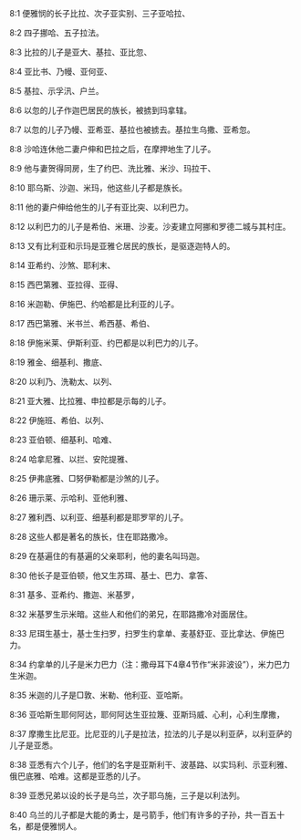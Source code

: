 <a id="1"></a>8:1  便雅悯的长子比拉、次子亚实别、三子亚哈拉、  

<a id="2"></a>8:2  四子挪哈、五子拉法。  

<a id="3"></a>8:3  比拉的儿子是亚大、基拉、亚比忽、  

<a id="4"></a>8:4  亚比书、乃幔、亚何亚、  

<a id="5"></a>8:5  基拉、示孚汛、户兰。  

<a id="6"></a>8:6  以忽的儿子作迦巴居民的族长，被掳到玛拿辖。  

<a id="7"></a>8:7  以忽的儿子乃幔、亚希亚、基拉也被掳去。基拉生乌撒、亚希忽。  

<a id="8"></a>8:8  沙哈连休他二妻户伸和巴拉之后，在摩押地生了儿子。  

<a id="9"></a>8:9  他与妻贺得同房，生了约巴、洗比雅、米沙、玛拉干、  

<a id="10"></a>8:10  耶乌斯、沙迦、米玛，他这些儿子都是族长。  

<a id="11"></a>8:11  他的妻户伸给他生的儿子有亚比突、以利巴力。  

<a id="12"></a>8:12  以利巴力的儿子是希伯、米珊、沙麦。沙麦建立阿挪和罗德二城与其村庄。  

<a id="13"></a>8:13  又有比利亚和示玛是亚雅仑居民的族长，是驱逐迦特人的。  

<a id="14"></a>8:14  亚希约、沙煞、耶利末、  

<a id="15"></a>8:15  西巴第雅、亚拉得、亚得、  

<a id="16"></a>8:16  米迦勒、伊施巴、约哈都是比利亚的儿子。  

<a id="17"></a>8:17  西巴第雅、米书兰、希西基、希伯、  

<a id="18"></a>8:18  伊施米莱、伊斯利亚、约巴都是以利巴力的儿子。  

<a id="19"></a>8:19  雅金、细基利、撒底、  

<a id="20"></a>8:20  以利乃、洗勒太、以列、  

<a id="21"></a>8:21  亚大雅、比拉雅、申拉都是示每的儿子。　  

<a id="22"></a>8:22  伊施班、希伯、以列、  

<a id="23"></a>8:23  亚伯顿、细基利、哈难、  

<a id="24"></a>8:24  哈拿尼雅、以拦、安陀提雅、  

<a id="25"></a>8:25  伊弗底雅、□努伊勒都是沙煞的儿子。  

<a id="26"></a>8:26  珊示莱、示哈利、亚他利雅、  

<a id="27"></a>8:27  雅利西、以利亚、细基利都是耶罗罕的儿子。  

<a id="28"></a>8:28  这些人都是著名的族长，住在耶路撒冷。  

<a id="29"></a>8:29  在基遍住的有基遍的父亲耶利，他的妻名叫玛迦。  

<a id="30"></a>8:30  他长子是亚伯顿，他又生苏珥、基士、巴力、拿答、  

<a id="31"></a>8:31  基多、亚希约、撒迦、米基罗，  

<a id="32"></a>8:32  米基罗生示米暗。这些人和他们的弟兄，在耶路撒冷对面居住。  

<a id="33"></a>8:33  尼珥生基士，基士生扫罗，扫罗生约拿单、麦基舒亚、亚比拿达、伊施巴力。  

<a id="34"></a>8:34  约拿单的儿子是米力巴力（注：撒母耳下4章4节作“米非波设”），米力巴力生米迦。　  

<a id="35"></a>8:35  米迦的儿子是□敦、米勒、他利亚、亚哈斯。  

<a id="36"></a>8:36  亚哈斯生耶何阿达，耶何阿达生亚拉篾、亚斯玛威、心利，心利生摩撒，  

<a id="37"></a>8:37  摩撒生比尼亚。比尼亚的儿子是拉法，拉法的儿子是以利亚萨，以利亚萨的儿子是亚悉。  

<a id="38"></a>8:38  亚悉有六个儿子，他们的名字是亚斯利干、波基路、以实玛利、示亚利雅、俄巴底雅、哈难。这都是亚悉的儿子。  

<a id="39"></a>8:39  亚悉兄弟以设的长子是乌兰，次子耶乌施，三子是以利法列。  

<a id="40"></a>8:40  乌兰的儿子都是大能的勇士，是弓箭手，他们有许多的子孙，共一百五十名，都是便雅悯人。  
